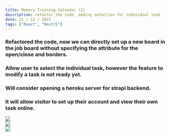 ```yaml
---
title: Memory Training Calendar (2)
description: refactor the code, adding selection for individual task
date: 21 / 12 / 2021
tags: ["React", "NextJS"]
---
```


<h3>Refactored the code, now we can directly set up a new board in the job board without specifying the attribute for the open/close and borders.</h3>
<h3>Allow user to select the individual task, however the feature to modify a task is not ready yet.</h3>
<h3>Will consider opening a heroku server for strapi backend.</h3>
<h3>It will allow visitor to set up their account and view their own task online.</h3>

<Image layout='fill' src='/image/Blog/20211221-0100/20211221-0001.jpg'></Image><br/>
<Image layout='fill' src='/image/Blog/20211221-0100/20211221-0002.jpg'></Image><br/>
<Image layout='fill' src='/image/Blog/20211221-0100/20211221-0003.jpg'></Image><br/>
